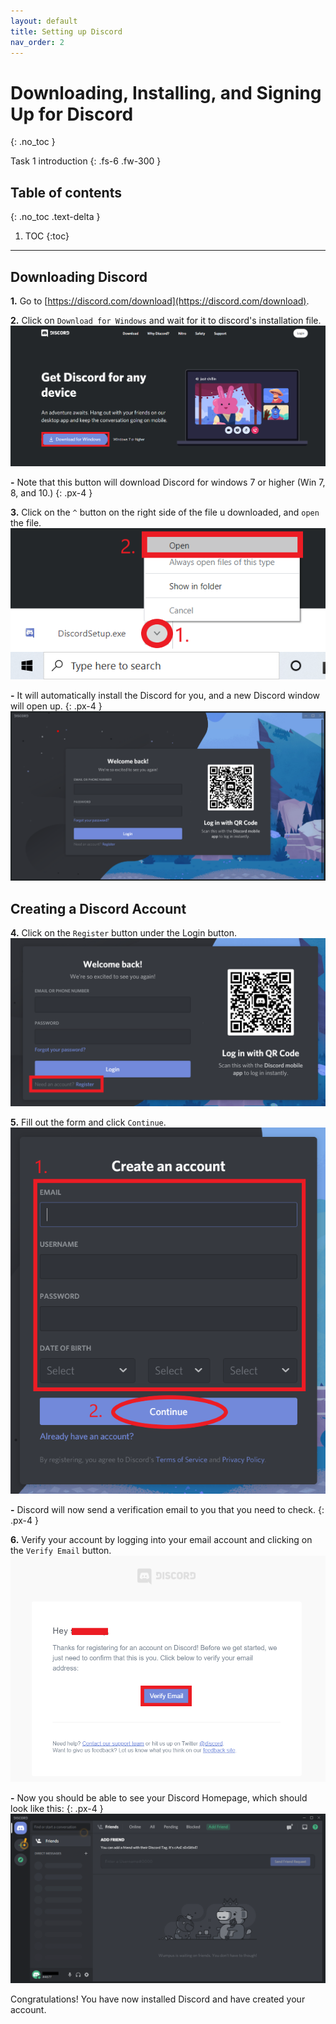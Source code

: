 ```yaml
---
layout: default
title: Setting up Discord
nav_order: 2
---
```


# Downloading, Installing, and Signing Up for Discord
{: .no_toc }


Task 1 introduction
{: .fs-6 .fw-300 }

## Table of contents
{: .no_toc .text-delta }

1. TOC
{:toc}

---

## Downloading Discord
**1.** Go to [https://discord.com/download](https://discord.com/download).

**2.** Click on `Download for Windows` and wait for it to discord's installation file.
![Downloading Discord_step_2](https://github.com/maxiwu13133/Discord-for-Teachers/blob/gh-pages/assets/images/Download%20button%20(Pic1).png?raw=true)

**-** Note that this button will download Discord for windows 7 or higher (Win 7, 8, and 10.)
{: .px-4 }

**3.** Click on the `^` button on the right side of the file u downloaded, and `open` the file.
![Downloading Discord_step_3](https://github.com/maxiwu13133/Discord-for-Teachers/blob/gh-pages/assets/images/Task%201%20%26%202/Open%20installation%20file%20(Pic2).png?raw=true)

**-** It will automatically install the Discord for you, and a new Discord window will open up.
{: .px-4 }
![Downloading Discord_step_3.1](https://github.com/maxiwu13133/Discord-for-Teachers/blob/gh-pages/assets/images/Task%201%20%26%202/Discord%20Login%20Page%20(PIC3).png?raw=true)

## Creating a Discord Account
**4.** Click on the `Register` button under the Login button.
![Discord Acc_step_4](https://github.com/maxiwu13133/Discord-for-Teachers/blob/gh-pages/assets/images/Task%201%20%26%202/Register%20button%20(Pic4).png?raw=true)

**5.** Fill out the form and click `Continue`.
![Discord Acc_step_5](https://github.com/maxiwu13133/Discord-for-Teachers/blob/gh-pages/assets/images/Task%201%20%26%202/Signup%20form%20(Pic5).png?raw=true)

**-** Discord will now send a verification email to you that you need to check.
{: .px-4 }

**6.** Verify your account by logging into your email account and clicking on the `Verify Email` button.
![Discord Acc_step_6](https://github.com/maxiwu13133/Discord-for-Teachers/blob/gh-pages/assets/images/Task%201%20%26%202/Verification%20Email%20(Pic6).png?raw=true)

**-** Now you should be able to see your Discord Homepage, which should look like this:
{: .px-4 }
![Discord Acc_step_7](https://github.com/maxiwu13133/Discord-for-Teachers/blob/gh-pages/assets/images/Task%201%20%26%202/Discord%20Homepage%20(Pic7).png?raw=true)

Congratulations! You have now installed Discord and have created your account.

